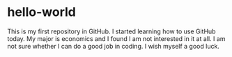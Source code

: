 # hello-world
This is my first repository in GitHub. I started learning how to use GitHub today. My major is economics and I found I am not interested in it at all. I am not sure whether I can do a good job in coding. I wish myself a good luck. 

